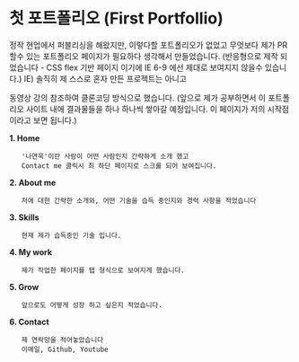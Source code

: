 # 첫 포트폴리오 (First Portfollio)

정작 현업에서 퍼블리싱을 해왔지만, 이렇다할 포트폴리오가 없었고
무엇보다 제가 PR할수 있는 포트폴리오 페이지가 필요하다 생각해서 만들었습니다.
(반응형으로 제작 되었습니다 - CSS flex 기반 페이지 이기에 IE 6-9 에선 제대로 보여지지 않을수 있습니다.)
IE)
솔직히 제 스스로 혼자 만든 프로젝트는 아니고

동영상 강의 참조하여 클론코딩 방식으로 했습니다.
(앞으로 제가 공부하면서 이 포트폴리오 사이트 내에 결과물들을 하나 하나씩 쌓아갈 예정입니다.
이 페이지가 저의 시작점이라고 보면 됩니다.)

**1. Home**

```
   '나연욱'이란 사람이 어떤 사람인지 간략하게 소개 했고
   Contact me 클릭시 최 하단 페이지로 스크롤 되어 보여집니다.
```

**2. About me**

```
   저에 대한 간략한 소개와, 어떤 기술을 습득 중인지와 경력 사항을 적었습니다
```

**3. Skills**

```
   현재 제가 습득중인 기술 입니다.
```

**4. My work**

```
   제가 작업한 페이지를 탭 형식으로 보여지게 했습니다.
```

**5. Grow**

```
   앞으로도 어떻게 성장 하고 싶은지 적었습니다.
```

**6. Contact**

```
   제 연락망을 적어놓았습니다
   이메일, Github, Youtube
```
